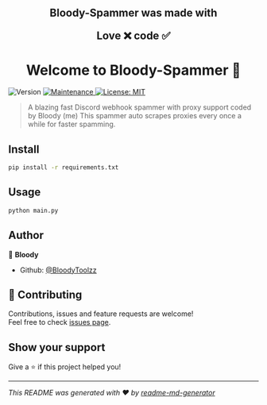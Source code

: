 <h2 align="center">
  Bloody-Spammer was made with

Love ❌ code ✅

</h2>

<h1 align="center">Welcome to Bloody-Spammer 👋</h1>
<p>
  <img alt="Version" src="https://img.shields.io/badge/version-v2-blue.svg?cacheSeconds=2592000" />
  <a href="https://github.com/kefranabg/readme-md-generator#readme" target="_blank">
    <img alt="Maintenance" src="https://img.shields.io/badge/Maintained%3F-yes-green.svg" />
  </a>
  <a href="#" target="_blank">
    <img alt="License: MIT" src="https://img.shields.io/github/license/BloodyToolzz/Bloody-Spammer" />
  </a>
</p>

> A blazing fast Discord webhook spammer with proxy support coded by Bloody (me) This spammer auto scrapes proxies every once a while for faster spamming.

## Install

```sh
pip install -r requirements.txt
```

## Usage

```sh
python main.py
```

## Author

👤 **Bloody**

* Github: [@BloodyToolzz](https://github.com/BloodyToolzz)

## 🤝 Contributing

Contributions, issues and feature requests are welcome!<br />Feel free to check [issues page](https://github.com/BloodyToolzz/Bloody-Spammer/issues). 

## Show your support

Give a ⭐️ if this project helped you!

***
_This README was generated with ❤️ by [readme-md-generator](https://github.com/kefranabg/readme-md-generator)_
